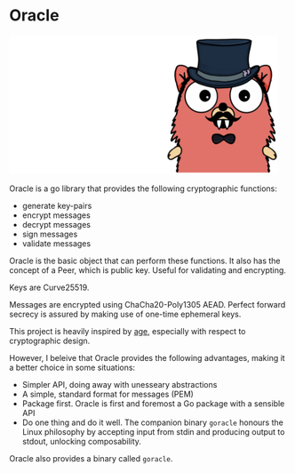 # Oracle

<img src="go-oracle-gopher.png?v=2" alt="go oracle" title="go oracle" height="250" />

Oracle is a go library that provides the following cryptographic functions:

- generate key-pairs
- encrypt messages
- decrypt messages
- sign messages
- validate messages

Oracle is the basic object that can perform these functions. It also has the concept of a Peer, which is public key. Useful for validating and encrypting.

Keys are Curve25519.

Messages are encrypted using ChaCha20-Poly1305 AEAD. Perfect forward secrecy is assured by making use of one-time ephemeral keys. 

This project is heavily inspired by [age](https://github.com/C2SP/C2SP/blob/main/age.md), especially with respect to cryptographic design. 

However, I beleive that Oracle provides the following advantages, making it a better choice in some situations:

- Simpler API, doing away with unesseary abstractions
- A simple, standard format for messages (PEM)
- Package first. Oracle is first and foremost a Go package with a sensible API
- Do one thing and do it well. The companion binary `goracle` honours the Linux philosophy by accepting input from stdin and producing output to stdout, unlocking composability.

Oracle also provides a binary called `goracle`.